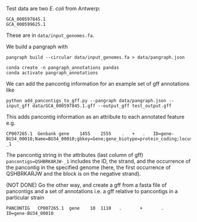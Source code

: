 
Test data are two *E. coli* from Antwerp:
```
GCA_000597845.1
GCA_000599625.1
```

These are in `data/input_genomes.fa`. 

We build a pangraph with

```
pangraph build --circular data/input_genomes.fa > data/pangraph.json
```

```
conda create -n pangraph_annotations pandas
conda activate pangraph_annotations
```

We can add the pancontig information for an example set of gff annotations like 

```
python add_pancontigs_to_gff.py --pangraph data/pangraph.json --input_gff data/GCA_000597845.1.gff --output_gff test_output.gff
```

This adds pancontig information as an attribute to each annotated feature e.g.

```
CP007265.1	Genbank	gene	1455	2555	.	+	.	ID=gene-BU34_00010;Name=BU34_00010;gbkey=Gene;gene_biotype=protein_coding;locus_tag=BU34_00010;pancontigs=QSHBRKARJW-_1
```

The pancontig string in the attributes (last column of gff) `pancontigs=QSHBRKARJW-_1` includes the ID, the strand, and the occurrence of the pancontig in the specified genome (here, the first occurrence of QSHBRKARJW and the block is on the negative strand).

(NOT DONE) Go the other way, and create a gff from a fasta file of pancontigs and a set of annotations i.e. a gff relative to pancontigs in a particular strain

```
PANCONTIG	CP007265.1	gene    10	1110   .       +       .             ID=gene-BU34_00010
```


